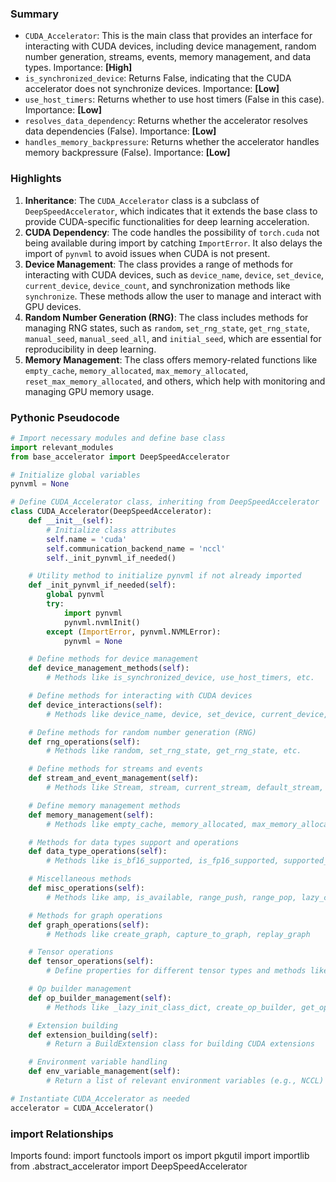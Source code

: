 

### Summary



* `CUDA_Accelerator`: This is the main class that provides an interface for interacting with CUDA devices, including device management, random number generation, streams, events, memory management, and data types. Importance: **[High]**
* `is_synchronized_device`: Returns False, indicating that the CUDA accelerator does not synchronize devices. Importance: **[Low]**
* `use_host_timers`: Returns whether to use host timers (False in this case). Importance: **[Low]**
* `resolves_data_dependency`: Returns whether the accelerator resolves data dependencies (False). Importance: **[Low]**
* `handles_memory_backpressure`: Returns whether the accelerator handles memory backpressure (False). Importance: **[Low]**

### Highlights



1. **Inheritance**: The `CUDA_Accelerator` class is a subclass of `DeepSpeedAccelerator`, which indicates that it extends the base class to provide CUDA-specific functionalities for deep learning acceleration.
2. **CUDA Dependency**: The code handles the possibility of `torch.cuda` not being available during import by catching `ImportError`. It also delays the import of `pynvml` to avoid issues when CUDA is not present.
3. **Device Management**: The class provides a range of methods for interacting with CUDA devices, such as `device_name`, `device`, `set_device`, `current_device`, `device_count`, and synchronization methods like `synchronize`. These methods allow the user to manage and interact with GPU devices.
4. **Random Number Generation (RNG)**: The class includes methods for managing RNG states, such as `random`, `set_rng_state`, `get_rng_state`, `manual_seed`, `manual_seed_all`, and `initial_seed`, which are essential for reproducibility in deep learning.
5. **Memory Management**: The class offers memory-related functions like `empty_cache`, `memory_allocated`, `max_memory_allocated`, `reset_max_memory_allocated`, and others, which help with monitoring and managing GPU memory usage.

### Pythonic Pseudocode

```python
# Import necessary modules and define base class
import relevant_modules
from base_accelerator import DeepSpeedAccelerator

# Initialize global variables
pynvml = None

# Define CUDA_Accelerator class, inheriting from DeepSpeedAccelerator
class CUDA_Accelerator(DeepSpeedAccelerator):
    def __init__(self):
        # Initialize class attributes
        self.name = 'cuda'
        self.communication_backend_name = 'nccl'
        self._init_pynvml_if_needed()

    # Utility method to initialize pynvml if not already imported
    def _init_pynvml_if_needed(self):
        global pynvml
        try:
            import pynvml
            pynvml.nvmlInit()
        except (ImportError, pynvml.NVMLError):
            pynvml = None

    # Define methods for device management
    def device_management_methods(self):
        # Methods like is_synchronized_device, use_host_timers, etc.

    # Define methods for interacting with CUDA devices
    def device_interactions(self):
        # Methods like device_name, device, set_device, current_device, etc.

    # Define methods for random number generation (RNG)
    def rng_operations(self):
        # Methods like random, set_rng_state, get_rng_state, etc.

    # Define methods for streams and events
    def stream_and_event_management(self):
        # Methods like Stream, stream, current_stream, default_stream, Event, etc.

    # Define memory management methods
    def memory_management(self):
        # Methods like empty_cache, memory_allocated, max_memory_allocated, etc.

    # Methods for data types support and operations
    def data_type_operations(self):
        # Methods like is_bf16_supported, is_fp16_supported, supported_dtypes, etc.

    # Miscellaneous methods
    def misc_operations(self):
        # Methods like amp, is_available, range_push, range_pop, lazy_call, etc.

    # Methods for graph operations
    def graph_operations(self):
        # Methods like create_graph, capture_to_graph, replay_graph

    # Tensor operations
    def tensor_operations(self):
        # Define properties for different tensor types and methods like pin_memory, is_pinned, on_accelerator

    # Op builder management
    def op_builder_management(self):
        # Methods like _lazy_init_class_dict, create_op_builder, get_op_builder

    # Extension building
    def extension_building(self):
        # Return a BuildExtension class for building CUDA extensions

    # Environment variable handling
    def env_variable_management(self):
        # Return a list of relevant environment variables (e.g., NCCL)

# Instantiate CUDA_Accelerator as needed
accelerator = CUDA_Accelerator()
```


### import Relationships

Imports found:
import functools
import os
import pkgutil
import importlib
from .abstract_accelerator import DeepSpeedAccelerator